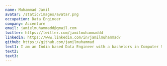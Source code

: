 ```yaml
---
name: Muhammad Jamil
avatar: /static/images/avatar.png
occupation: Data Engineer
company: Accenture
email: jamielmuhammadd@gmail.com
twitter: https://twitter.com/jamilmuhammaddd
linkedin: https://www.linkedin.com/in/jamilmuhammad/
github: https://github.com/jamilmuhammad
text1: I am an India based Data Engineer with a bachelors in Computer Science. I am passionate about Data Science and Automation. I am also fascinated with Mathematics and wish to make a career out of it someday.
text2:
text3:
---
```

